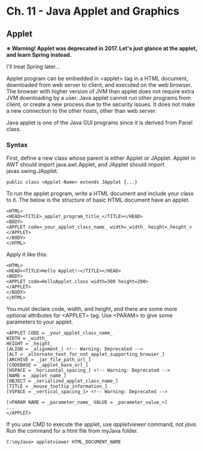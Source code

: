 # Ch. 11 - Java Applet and Graphics
## Applet
**※ Warning! Applet was deprecated in 2017. Let's just glance at the applet, and learn Spring instead.**

I'll treat Spring later...

Applet program can be embedded in \<applet\> tag in a HTML document, downloaded from web server to client,
and executed on the web browser. The browser with higher version of JVM than applet does not require extra JVM downloading by a user.
Java applet cannot run other programs from client, or create a new process due to the security issues.
It does not make a new connection to the other hosts, other than web server.
  
Java applet is one of the Java GUI programs since it is derived from Panel class.

### Syntax
First, define a new class whose parent is either Applet or JApplet. Applet in AWT should import java.awt.Applet, and JApplet should import javax.swing.JApplet.

    public class <Applet-Name> extends JApplet {...}
  
To run the applet program, write a HTML document and include your class to it. The below is the structure of basic HTML document have an applet.

    <HTML>
    <HEAD><TITLE>_applet_program_title_</TITLE></HEAD>
    <BODY>
    <APPLET code=_your_applet_class_name_ width=_width_ height=_height_>
    </APPLET>
    </BODY>
    </HTML>
    
Apply it like this:

    <HTML>
    <HEAD><TITLE>Hello Applet!~</TITLE></HEAD>
    <BODY>
    <APPLET code=HelloApplet.class width=300 height=200>
    </APPLET>
    </BODY>
    </HTML>
    
You must declare code, width, and height, and there are some more optional attributes for \<APPLET\> tag. Use \<PARAM\> to give some parameters to your applet.

    <APPLET CODE = _your_applet_class_name_
    WIDTH = _width_
    HEIGHT = _height_
    [ALIGN = _alignment_] <!-- Warning: Deprecated -->
    [ALT = _alternate_text_for_not_applet_supporting_browser_]
    [ARCHIVE = _jar_file_path_url_]
    [CODEBASE = _applet_base_url_]
    [HSPACE = _horizontal_spacing_] <!-- Warning: Deprecated -->
    [NAME = _applet_name_]
    [OBJECT = _serialized_applet_class_name_]
    [TITLE = _mouse_tooltip_information_]
    [VSPACE = _vertical_spacing_]> <!-- Warning: Deprecated -->
    
    [<PARAM NAME = _parameter_name_ VALUE = _parameter_value_>]
    ...
    </APPLET>
    
If you use CMD to execute the applet, use *appletviewer* command, not *java*. Run the command for a html file from myJava folder.

    C:\myJava> appletviewer HTML_DOCUMENT_NAME
    
